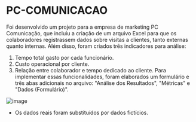 # PC-COMUNICACAO

Foi desenvolvido um projeto para a empresa de marketing PC Comunicação, que incluiu a criação de um arquivo Excel para que os colaboradores registrassem dados sobre visitas a clientes, tanto externas quanto internas. Além disso, foram criados três indicadores para análise:
1.	Tempo total gasto por cada funcionário.
2.	Custo operacional por cliente.
3.	Relação entre colaborador e tempo dedicado ao cliente.
Para implementar essas funcionalidades, foram elaborados um formulário e três abas adicionais no arquivo: "Análise dos Resultados", "Métricas" e "Dados (Formulário)".


![image](https://github.com/user-attachments/assets/1fc95047-12be-4e82-a750-6b3e159efeb3)

* Os dados reais foram substituídos por dados fictícios.

